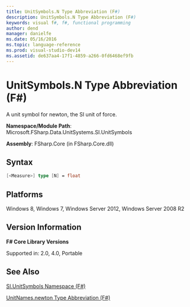 ```yaml
---
title: UnitSymbols.N Type Abbreviation (F#)
description: UnitSymbols.N Type Abbreviation (F#)
keywords: visual f#, f#, functional programming
author: dend
manager: danielfe
ms.date: 05/16/2016
ms.topic: language-reference
ms.prod: visual-studio-dev14
ms.assetid: de637aa4-17f1-4859-a266-0fd6468ef9fb 
---
```


# UnitSymbols.N Type Abbreviation (F#)

A unit symbol for newton, the SI unit of force.

**Namespace/Module Path**: Microsoft.FSharp.Data.UnitSystems.SI.UnitSymbols

**Assembly**: FSharp.Core (in FSharp.Core.dll)


## Syntax

```fsharp
[<Measure>] type [N] = float
```

## Platforms
Windows 8, Windows 7, Windows Server 2012, Windows Server 2008 R2


## Version Information
**F# Core Library Versions**

Supported in: 2.0, 4.0, Portable




## See Also
[SI.UnitSymbols Namespace &#40;F&#35;&#41;](SI.UnitSymbols-Namespace-%5BFSharp%5D.md)

[UnitNames.newton Type Abbreviation &#40;F&#35;&#41;](UnitNames.newton-Type-Abbreviation-%5BFSharp%5D.md)

